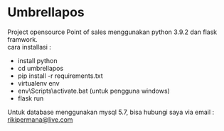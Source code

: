 # Umbrellapos
Project opensource Point of sales menggunakan python 3.9.2 dan flask framwork.
<br>
cara installasi :
- install python
- cd umbrellapos
- pip install -r requirements.txt
- virtualenv env
- env\Scripts\activate.bat (untuk pengguna windows)
- flask run

Untuk database menggunakan mysql 5.7, bisa hubungi saya via email : rikipermana@live.com


